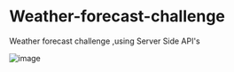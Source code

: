 # Weather-forecast-challenge
Weather forecast challenge ,using Server Side API's



![image](https://user-images.githubusercontent.com/112224915/204061677-a9dce3be-3f2f-4f2e-8bfe-155113989af8.png)
